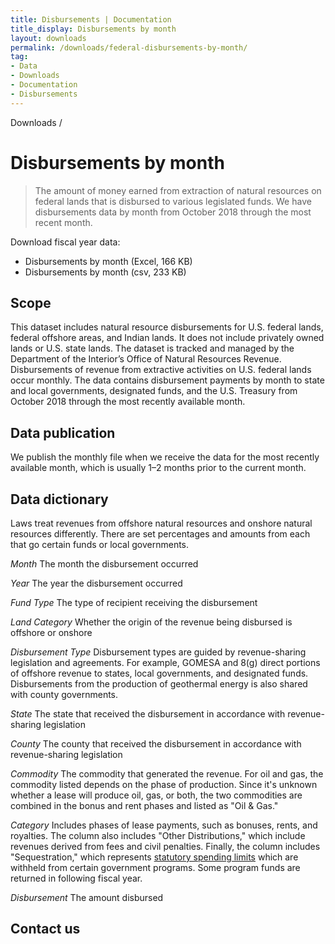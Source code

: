 ```yaml
---
title: Disbursements | Documentation
title_display: Disbursements by month
layout: downloads
permalink: /downloads/federal-disbursements-by-month/
tag:
- Data
- Downloads
- Documentation
- Disbursements
---
```


<custom-link to="/downloads/" className="breadcrumb link-charlie">Downloads</custom-link> /
# Disbursements by month

> The amount of money earned from extraction of natural resources on federal lands that is disbursed to various legislated funds. We have disbursements data by month from October 2018 through the most recent month.

Download fiscal year data:

<ul class="downloads-download_links list-unstyled">
  <li><excel-link to="/downloads/disbursements/monthly_disbursements.xlsx">Disbursements by month (Excel, 166 KB)</excel-link></li>
    <li><csv-link to="/downloads/csv/disbursements/monthly_disbursements.csv">Disbursements by month (csv, 233 KB)</csv-link></li>
</ul>

## Scope

This dataset includes natural resource disbursements for U.S. federal lands, federal offshore areas, and Indian lands. It does not include privately owned lands or U.S. state lands. The dataset is tracked and managed by the Department of the Interior’s Office of Natural Resources Revenue. Disbursements of revenue from extractive activities on U.S. federal lands occur monthly. The data contains disbursement payments by month to state and local governments, designated funds, and the U.S. Treasury from October 2018 through the most recently available month.

## Data publication

We publish the monthly file when we receive the data for the most recently available month, which is usually 1–2 months prior to the current month.

## Data dictionary

Laws treat revenues from offshore natural resources and onshore natural resources differently. There are set percentages and amounts from each that go certain funds or local governments.

_Month_ The month the disbursement occurred

_Year_ The year the disbursement occurred

_Fund Type_ The type of recipient receiving the disbursement

_Land Category_ Whether the origin of the revenue being disbursed is offshore or onshore

_Disbursement Type_ Disbursement types are guided by revenue-sharing legislation and agreements. For example, <glossary-term>GOMESA</glossary-term> and <glossary-term>8(g)</glossary-term> direct portions of offshore revenue to states, local governments, and designated funds. Disbursements from the production of geothermal energy is also shared with county governments.

_State_ The state that received the disbursement in accordance with revenue-sharing legislation

_County_ The county that received the disbursement in accordance with revenue-sharing legislation

_Commodity_ The commodity that generated the revenue. For oil and gas, the commodity listed depends on the phase of production. Since it's unknown whether a lease will produce oil, gas, or both, the two commodities are combined in the bonus and rent phases and listed as "Oil & Gas."

_Category_ Includes phases of lease payments, such as bonuses, rents, and royalties. The column also includes "Other Distributions," which include revenues derived from fees and civil penalties. Finally, the column includes "Sequestration," which represents [statutory spending limits](https://www.cbo.gov/topics/budget/sequestration) which are withheld from certain government programs. Some program funds are returned in following fiscal year.

_Disbursement_ The amount disbursed

## Contact us

